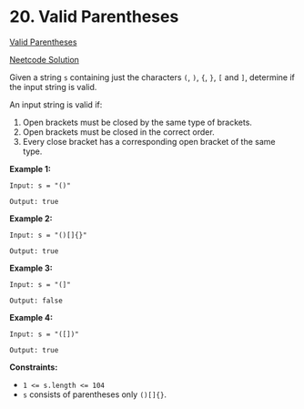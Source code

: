 # 20. Valid Parentheses

[Valid Parentheses](https://leetcode.com/problems/valid-parentheses/description/)

[Neetcode Solution](https://www.youtube.com/watch?v=WTzjTskDFMg&pp=ygUabmVldGNvZGUgdmFsaWQgcGFyZW50aGVzZXM%3D)

Given a string `s` containing just the characters `(`, `)`, `{`, `}`, `[` and
`]`, determine if the input string is valid.

An input string is valid if:

1. Open brackets must be closed by the same type of brackets.
2. Open brackets must be closed in the correct order.
3. Every close bracket has a corresponding open bracket of the same type.

**Example 1:**

```
Input: s = "()"

Output: true
```

**Example 2:**

```
Input: s = "()[]{}"

Output: true
```

**Example 3:**

```
Input: s = "(]"

Output: false
```

**Example 4:**

```
Input: s = "([])"

Output: true
```

**Constraints:**

- `1 <= s.length <= 104`
- `s` consists of parentheses only `()[]{}`.

